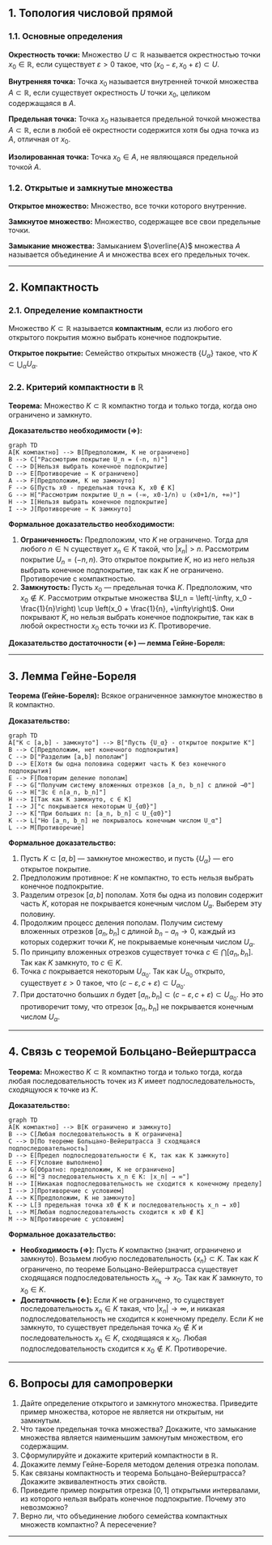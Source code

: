 ## 1. Топология числовой прямой

### 1.1. Основные определения

**Окрестность точки:** Множество $U \subset \mathbb{R}$ называется окрестностью точки $x_0 \in \mathbb{R}$, если существует $\varepsilon > 0$ такое, что $(x_0 - \varepsilon, x_0 + \varepsilon) \subset U$.

**Внутренняя точка:** Точка $x_0$ называется внутренней точкой множества $A \subset \mathbb{R}$, если существует окрестность $U$ точки $x_0$, целиком содержащаяся в $A$.

**Предельная точка:** Точка $x_0$ называется предельной точкой множества $A \subset \mathbb{R}$, если в любой её окрестности содержится хотя бы одна точка из $A$, отличная от $x_0$.

**Изолированная точка:** Точка $x_0 \in A$, не являющаяся предельной точкой $A$.

### 1.2. Открытые и замкнутые множества

**Открытое множество:** Множество, все точки которого внутренние.

**Замкнутое множество:** Множество, содержащее все свои предельные точки.

**Замыкание множества:** Замыканием $\overline{A}$ множества $A$ называется объединение $A$ и множества всех его предельных точек.

---

## 2. Компактность

### 2.1. Определение компактности

Множество $K \subset \mathbb{R}$ называется **компактным**, если из любого его открытого покрытия можно выбрать конечное подпокрытие.

**Открытое покрытие:** Семейство открытых множеств $\{U_\alpha\}$ такое, что $K \subset \bigcup_\alpha U_\alpha$.

### 2.2. Критерий компактности в $\mathbb{R}$

**Теорема:** Множество $K \subset \mathbb{R}$ компактно тогда и только тогда, когда оно ограничено и замкнуто.

**Доказательство необходимости (⇒):**

```mermaid
graph TD
A[K компактно] --> B[Предположим, K не ограничено]
B --> C["Рассмотрим покрытие U_n = (-n, n)"]
C --> D[Нельзя выбрать конечное подпокрытие]
D --> E[Противоречие ⇒ K ограничено]
A --> F[Предположим, K не замкнуто]
F --> G[Пусть x0 - предельная точка K, x0 ∉ K]
G --> H["Рассмотрим покрытие U_n = (-∞, x0-1/n) ∪ (x0+1/n, +∞)"]
H --> I[Нельзя выбрать конечное подпокрытие]
I --> J[Противоречие ⇒ K замкнуто]
```

**Формальное доказательство необходимости:**
1. **Ограниченность:** Предположим, что $K$ не ограничено. Тогда для любого $n \in \mathbb{N}$ существует $x_n \in K$ такой, что $|x_n| > n$. Рассмотрим покрытие $U_n = (-n, n)$. Это открытое покрытие $K$, но из него нельзя выбрать конечное подпокрытие, так как $K$ не ограничено. Противоречие с компактностью.
2. **Замкнутость:** Пусть $x_0$ — предельная точка $K$. Предположим, что $x_0 \notin K$. Рассмотрим открытые множества $U_n = \left(-\infty, x_0 - \frac{1}{n}\right) \cup \left(x_0 + \frac{1}{n}, +\infty\right)$. Они покрывают $K$, но нельзя выбрать конечное подпокрытие, так как в любой окрестности $x_0$ есть точки из $K$. Противоречие.

**Доказательство достаточности (⇐) — лемма Гейне-Бореля:**

---

## 3. Лемма Гейне-Бореля

**Теорема (Гейне-Бореля):** Всякое ограниченное замкнутое множество в $\mathbb{R}$ компактно.

**Доказательство:**

```mermaid
graph TD
A["K ⊂ [a,b] - замкнуто"] --> B["Пусть {U_α} - открытое покрытие K"]
B --> C[Предположим, нет конечного подпокрытия]
C --> D["Разделим [a,b] пополам"]
D --> E[Хотя бы одна половина содержит часть K без конечного подпокрытия]
E --> F[Повторим деление пополам]
F --> G["Получим систему вложенных отрезков [a_n, b_n] с длиной →0"]
G --> H["∃c ∈ ∩[a_n, b_n]"]
H --> I[Так как K замкнуто, c ∈ K]
I --> J["c покрывается некоторым U_{α0}"]
J --> K["При больших n: [a_n, b_n] ⊂ U_{α0}"]
K --> L["Но [a_n, b_n] не покрывалось конечным числом U_α"]
L --> M[Противоречие]
```

**Формальное доказательство:**
1. Пусть $K \subset [a, b]$ — замкнутое множество, и пусть $\{U_\alpha\}$ — его открытое покрытие.
2. Предположим противное: $K$ не компактно, то есть нельзя выбрать конечное подпокрытие.
3. Разделим отрезок $[a, b]$ пополам. Хотя бы одна из половин содержит часть $K$, которая не покрывается конечным числом $U_\alpha$. Выберем эту половину.
4. Продолжим процесс деления пополам. Получим систему вложенных отрезков $[a_n, b_n]$ с длиной $b_n - a_n \to 0$, каждый из которых содержит точки $K$, не покрываемые конечным числом $U_\alpha$.
5. По принципу вложенных отрезков существует точка $c \in \bigcap [a_n, b_n]$. Так как $K$ замкнуто, то $c \in K$.
6. Точка $c$ покрывается некоторым $U_{\alpha_0}$. Так как $U_{\alpha_0}$ открыто, существует $\varepsilon > 0$ такое, что $(c - \varepsilon, c + \varepsilon) \subset U_{\alpha_0}$.
7. При достаточно больших $n$ будет $[a_n, b_n] \subset (c - \varepsilon, c + \varepsilon) \subset U_{\alpha_0}$. Но это противоречит тому, что отрезок $[a_n, b_n]$ не покрывается конечным числом $U_\alpha$.

---

## 4. Связь с теоремой Больцано-Вейерштрасса

**Теорема:** Множество $K \subset \mathbb{R}$ компактно тогда и только тогда, когда любая последовательность точек из $K$ имеет подпоследовательность, сходящуюся к точке из $K$.

**Доказательство:**

```mermaid
graph TD
A[K компактно] --> B[K ограничено и замкнуто]
B --> C[Любая последовательность в K ограничена]
C --> D[По теореме Больцано-Вейерштрасса ∃ сходящаяся подпоследовательность]
D --> E[Предел подпоследовательности ∈ K, так как K замкнуто]
E --> F[Условие выполнено]
A --> G[Обратно: предположим, K не ограничено]
G --> H["∃ последовательность x_n ∈ K: |x_n| → ∞"]
H --> I[Никакая подпоследовательность не сходится к конечному пределу]
I --> J[Противоречие с условием]
A --> K[Предположим, K не замкнуто]
K --> L[∃ предельная точка x0 ∉ K и последовательность x_n → x0]
L --> M[Любая подпоследовательность сходится к x0 ∉ K]
M --> N[Противоречие с условием]
```

**Формальное доказательство:**
- **Необходимость (⇒):** Пусть $K$ компактно (значит, ограничено и замкнуто). Возьмем любую последовательность $\{x_n\} \subset K$. Так как $K$ ограничено, по теореме Больцано-Вейерштрасса существует сходящаяся подпоследовательность $x_{n_k} \to x_0$. Так как $K$ замкнуто, то $x_0 \in K$.
- **Достаточность (⇐):** Если $K$ не ограничено, то существует последовательность $x_n \in K$ такая, что $|x_n| \to \infty$, и никакая подпоследовательность не сходится к конечному пределу. Если $K$ не замкнуто, то существует предельная точка $x_0 \notin K$ и последовательность $x_n \in K$, сходящаяся к $x_0$. Любая подпоследовательность сходится к $x_0 \notin K$. Противоречие.

---

## 6. Вопросы для самопроверки

1. Дайте определение открытого и замкнутого множества. Приведите пример множества, которое не является ни открытым, ни замкнутым.
2. Что такое предельная точка множества? Докажите, что замыкание множества является наименьшим замкнутым множеством, его содержащим.
3. Сформулируйте и докажите критерий компактности в $\mathbb{R}$.
4. Докажите лемму Гейне-Бореля методом деления отрезка пополам.
5. Как связаны компактность и теорема Больцано-Вейерштрасса? Докажите эквивалентность этих свойств.
6. Приведите пример покрытия отрезка $[0, 1]$ открытыми интервалами, из которого нельзя выбрать конечное подпокрытие. Почему это невозможно?
7. Верно ли, что объединение любого семейства компактных множеств компактно? А пересечение?

---